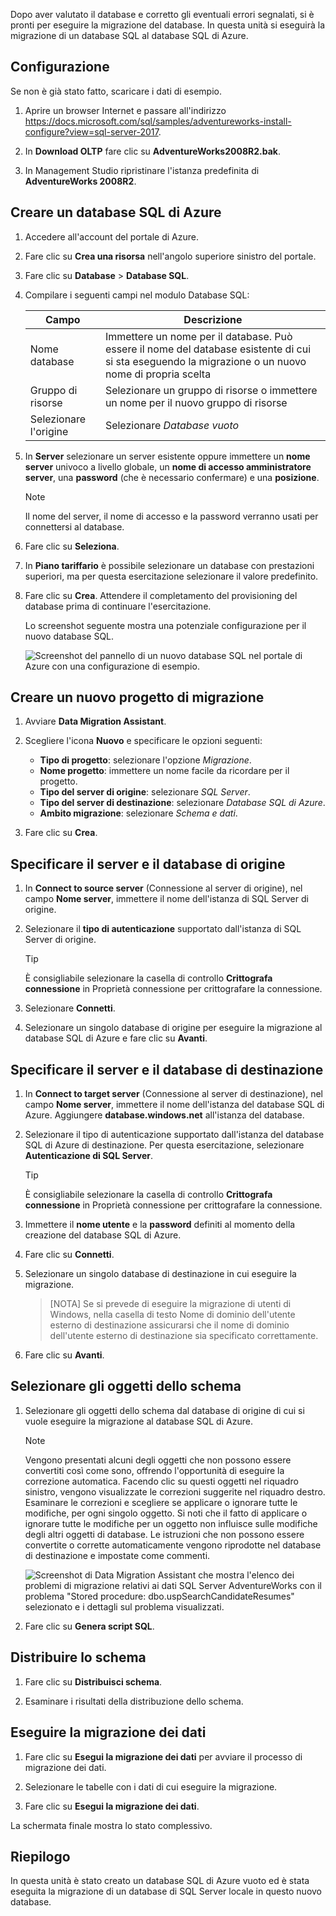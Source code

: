 Dopo aver valutato il database e corretto gli eventuali errori segnalati, si è pronti per eseguire la migrazione del database. In questa unità si eseguirà la migrazione di un database SQL al database SQL di Azure.

## <a name="setup"></a>Configurazione

Se non è già stato fatto, scaricare i dati di esempio.

1. Aprire un browser Internet e passare all'indirizzo https://docs.microsoft.com/sql/samples/adventureworks-install-configure?view=sql-server-2017.

1. In **Download OLTP** fare clic su **AdventureWorks2008R2.bak**.

1. In Management Studio ripristinare l'istanza predefinita di **AdventureWorks 2008R2**.

## <a name="create-an-azure-sql-database"></a>Creare un database SQL di Azure

1. Accedere all'account del portale di Azure.

1. Fare clic su **Crea una risorsa** nell'angolo superiore sinistro del portale.

1. Fare clic su **Database** > **Database SQL**.

1. Compilare i seguenti campi nel modulo Database SQL:

    |Campo|Descrizione|
    |-----|---|
    |Nome database|Immettere un nome per il database. Può essere il nome del database esistente di cui si sta eseguendo la migrazione o un nuovo nome di propria scelta|
    |Gruppo di risorse|Selezionare un gruppo di risorse o immettere un nome per il nuovo gruppo di risorse|
    |Selezionare l'origine|Selezionare *Database vuoto*|

1. In **Server** selezionare un server esistente oppure immettere un **nome server** univoco a livello globale, un **nome di accesso amministratore server**, una **password** (che è necessario confermare) e una **posizione**.

    > [!NOTE]
    > Il nome del server, il nome di accesso e la password verranno usati per connettersi al database.

1. Fare clic su **Seleziona**.

1. In **Piano tariffario** è possibile selezionare un database con prestazioni superiori, ma per questa esercitazione selezionare il valore predefinito.

1. Fare clic su **Crea**. Attendere il completamento del provisioning del database prima di continuare l'esercitazione.

    Lo screenshot seguente mostra una potenziale configurazione per il nuovo database SQL.

    ![Screenshot del pannello di un nuovo database SQL nel portale di Azure con una configurazione di esempio.](../media-draft/5-create-azure-sql-db.png)

## <a name="create-a-new-migration-project"></a>Creare un nuovo progetto di migrazione

1. Avviare **Data Migration Assistant**.

1. Scegliere l'icona **Nuovo** e specificare le opzioni seguenti:

    - **Tipo di progetto**: selezionare l'opzione *Migrazione*.
    - **Nome progetto**: immettere un nome facile da ricordare per il progetto.
    - **Tipo del server di origine**: selezionare *SQL Server*.
    - **Tipo del server di destinazione**: selezionare *Database SQL di Azure*.
    - **Ambito migrazione**: selezionare *Schema e dati*.

1. Fare clic su **Crea**.

## <a name="specify-the-source-server-and-database"></a>Specificare il server e il database di origine

1. In **Connect to source server** (Connessione al server di origine), nel campo **Nome server**, immettere il nome dell'istanza di SQL Server di origine.

1. Selezionare il **tipo di autenticazione** supportato dall'istanza di SQL Server di origine.
    > [!TIP]
    > È consigliabile selezionare la casella di controllo **Crittografa connessione** in Proprietà connessione per crittografare la connessione.

1. Selezionare **Connetti**.

1. Selezionare un singolo database di origine per eseguire la migrazione al database SQL di Azure e fare clic su **Avanti**.

## <a name="specify-the-target-server-and-database"></a>Specificare il server e il database di destinazione

1. In **Connect to target server** (Connessione al server di destinazione), nel campo **Nome server**, immettere il nome dell'istanza del database SQL di Azure. Aggiungere **database.windows.net** all'istanza del database.

1. Selezionare il tipo di autenticazione supportato dall'istanza del database SQL di Azure di destinazione. Per questa esercitazione, selezionare **Autenticazione di SQL Server**.
    > [!TIP]
    > È consigliabile selezionare la casella di controllo **Crittografa connessione** in Proprietà connessione per crittografare la connessione.

1. Immettere il **nome utente** e la **password** definiti al momento della creazione del database SQL di Azure.

1. Fare clic su **Connetti**.

1. Selezionare un singolo database di destinazione in cui eseguire la migrazione.
    > [NOTA] Se si prevede di eseguire la migrazione di utenti di Windows, nella casella di testo Nome di dominio dell'utente esterno di destinazione assicurarsi che il nome di dominio dell'utente esterno di destinazione sia specificato correttamente.

1. Fare clic su **Avanti**.

## <a name="select-schema-objects"></a>Selezionare gli oggetti dello schema

1. Selezionare gli oggetti dello schema dal database di origine di cui si vuole eseguire la migrazione al database SQL di Azure.

    > [!NOTE]
    > Vengono presentati alcuni degli oggetti che non possono essere convertiti così come sono, offrendo l'opportunità di eseguire la correzione automatica. Facendo clic su questi oggetti nel riquadro sinistro, vengono visualizzate le correzioni suggerite nel riquadro destro. Esaminare le correzioni e scegliere se applicare o ignorare tutte le modifiche, per ogni singolo oggetto. Si noti che il fatto di applicare o ignorare tutte le modifiche per un oggetto non influisce sulle modifiche degli altri oggetti di database. Le istruzioni che non possono essere convertite o corrette automaticamente vengono riprodotte nel database di destinazione e impostate come commenti.

    ![Screenshot di Data Migration Assistant che mostra l'elenco dei problemi di migrazione relativi ai dati SQL Server AdventureWorks con il problema "Stored procedure: dbo.uspSearchCandidateResumes" selezionato e i dettagli sul problema visualizzati.](../media-draft/5-suggested-fix.png)

1. Fare clic su **Genera script SQL**.

## <a name="deploy-schema"></a>Distribuire lo schema

1. Fare clic su **Distribuisci schema**.

1. Esaminare i risultati della distribuzione dello schema.

## <a name="migrate-data"></a>Eseguire la migrazione dei dati

1. Fare clic su **Esegui la migrazione dei dati** per avviare il processo di migrazione dei dati.

1. Selezionare le tabelle con i dati di cui eseguire la migrazione.

1. Fare clic su **Esegui la migrazione dei dati**.

La schermata finale mostra lo stato complessivo.

## <a name="summary"></a>Riepilogo

In questa unità è stato creato un database SQL di Azure vuoto ed è stata eseguita la migrazione di un database di SQL Server locale in questo nuovo database.